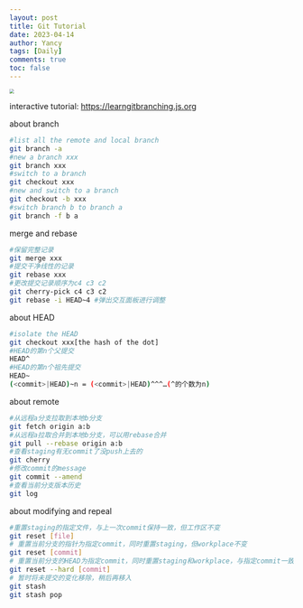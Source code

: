 ```yaml
---
layout: post
title: Git Tutorial
date: 2023-04-14
author: Yancy
tags: [Daily]
comments: true
toc: false
---
```


<img src="https://i.postimg.cc/RVrM69ts/Snipaste-2023-04-15-23-34-35.jpg" style="zoom:50%;" />

interactive tutorial: https://learngitbranching.js.org

about branch

```bash
#list all the remote and local branch
git branch -a
#new a branch xxx
git branch xxx
#switch to a branch
git checkout xxx
#new and switch to a branch
git checkout -b xxx
#switch branch b to branch a
git branch -f b a
```

merge and rebase

```bash
#保留完整记录
git merge xxx
#提交干净线性的记录
git rebase xxx
#更改提交记录顺序为c4 c3 c2
git cherry-pick c4 c3 c2
git rebase -i HEAD~4 #弹出交互面板进行调整
```

about HEAD

```bash
#isolate the HEAD 
git checkout xxx[the hash of the dot]
#HEAD的第n个父提交
HEAD^
#HEAD的第n个祖先提交
HEAD~
(<commit>|HEAD)~n = (<commit>|HEAD)^^^…(^的个数为n)
```

about remote

```bash
#从远程a分支拉取到本地b分支
git fetch origin a:b
#从远程a拉取合并到本地b分支，可以用rebase合并
git pull --rebase origin a:b 
#查看staging有无commit了没push上去的
git cherry
#修改commit的message
git commit --amend
#查看当前分支版本历史
git log
```

about modifying and repeal

```bash
#重置staging的指定文件，与上一次commit保持一致，但工作区不变
git reset [file]
# 重置当前分支的指针为指定commit，同时重置staging，但workplace不变
git reset [commit]
# 重置当前分支的HEAD为指定commit，同时重置staging和workplace，与指定commit一致
git reset --hard [commit]
# 暂时将未提交的变化移除，稍后再移入
git stash
git stash pop
```

